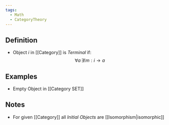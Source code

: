 ```yaml
---
tags:
  - Math
  - CategoryTheory
---
```

## Definition
- Object $i$ in [[Category]] is *Terminal* if: $$\forall a\,\exists! m:i\to a$$
## Examples
- Empty Object in [[Category SET]]
## Notes
- For given [[Category]] all *Initial Objects* are [[Isomorphism|isomorphic]]
